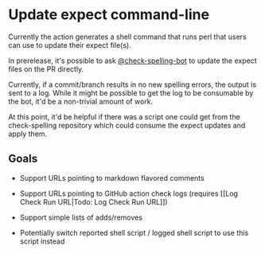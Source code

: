 # Update expect command-line

Currently the action generates a shell command that runs perl that users can use to update their expect file(s).

In prerelease, it's possible to ask [@check-spelling-bot](https://github.com/check-spelling-bot) to update the expect files on the PR directly.

Currently, if a commit/branch results in no new spelling errors, the output is sent to a log. While it might be possible to get the log to be consumable by the bot, it'd be a non-trivial amount of work.

At this point, it'd be helpful if there was a script one could get from the check-spelling repository which could consume the expect updates and apply them.

## Goals

* Support URLs pointing to markdown flavored comments
* Support URLs pointing to GitHub action check logs (requires [[Log Check Run URL|Todo: Log Check Run URL]])
* Support simple lists of adds/removes

* Potentially switch reported shell script / logged shell script to use this script instead
